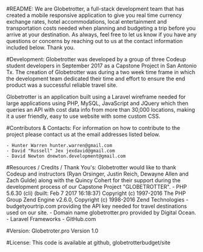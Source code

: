 #README:
We are Globetrotter, a full-stack development team that has created a mobile responsive application to give you real time currency exchange rates, hotel accommodations, local entertainment and transportation costs needed when planning and budgeting a trip before you arrive at your destination. As always, feel free to let us know if you have any questions or concerns by reaching out to us at the contact information included below. Thank you.

#Development:
Globetrotter was developed by a group of three Codeup student developers in September 2017 as a Capstone Project in San Antonio Tx. The creation of Globetrotter was during a two week time frame in which the development team dedicated their time and effort to ensure the end product was a successful reliable travel site.

Globetrotter is an application built using a Laravel wireframe needed for large applications using PHP, MySQL, JavaScript and JQuery which then queries an API with cost data info from more than 30,000 locations, making it a user friendly, easy to use website with some custom CSS.

#Contributors & Contacts:
For information on how to contribute to the project please contact us at the email addresses listed below.
	
	- Hunter Warren hunter.warren@gmail.com
	- David "Russell" Jex jexdavid@gmail.com
	- David Newton dnewton.development@gmail.com

#Resources / Credits / Thank You's:
Globetrotter would like to thank Codeup and instructors (Ryan Orsinger, Justin Reich, Dewayne Allen and Zach Gulde) along with the Quincy Cohert for their support during the development process of our Capstone Project "GLOBETROTTER".
	- PHP 5.6.30 (cli) (built: Feb  7 2017 16:18:37) Copyright (c) 1997-2016 The PHP Group Zend Engine v2.6.0, Copyright (c) 1998-2016 Zend Technologies
	- budgetyourtrip.com providing the API key needed for travel destinations used on our site.
	- Domain name globetrotter.pro provided by Digital Ocean. 
	- Laravel Frameworks
	- GitHub.com
	
#Version:
Globetroter.pro Version 1.0

#License:
This code is available at github, globetrotterbudget/site

